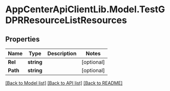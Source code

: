 # AppCenterApiClientLib.Model.TestGDPRResourceListResources
## Properties

Name | Type | Description | Notes
------------ | ------------- | ------------- | -------------
**Rel** | **string** |  | [optional] 
**Path** | **string** |  | [optional] 

[[Back to Model list]](../README.md#documentation-for-models) [[Back to API list]](../README.md#documentation-for-api-endpoints) [[Back to README]](../README.md)

